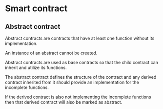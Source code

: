 # Smart contract

## Abstract contract

Abstract contracts are contracts that have at least one function without its implementation.

An instance of an abstract cannot be created.

Abstract contracts are used as base contracts so that the child contract can
inherit and utilize its functions.

The abstract contract defines the structure of the contract and any derived
contract inherited from it should provide an implementation for the incomplete
functions.

If the derived contract is also not implementing the incomplete functions then
that derived contract will also be marked as abstract. 
